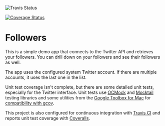 ![Travis Status](https://api.travis-ci.org/jaylyerly/tw_followers.png)


[![Coverage Status](https://coveralls.io/repos/jaylyerly/tw_followers/badge.png)](https://coveralls.io/r/jaylyerly/tw_followers)

Followers
============
This is a simple demo app that connects to the Twitter API and retrieves your followers.  You can drill down on your followers and see their followers as well.

The app uses the configured system Twitter account.  If there are multiple accounts, it uses the last one in the list.

Unit test coverage isn't complete, but there are some detailed unit tests, especially for the Twitter interface.  Unit tests use [OCMock](http://ocmock.org) and [Mocktail](https://github.com/square/objc-mocktail) testing libraries and some utilities from the [Google Toolbox for Mac](https://code.google.com/p/google-toolbox-for-mac/) for [compatibility with gcov](https://code.google.com/p/coverstory/wiki/UsingCoverstory).

This project is also configured for continuous integration with [Travis CI](https://travis-ci.org/jaylyerly/tw_followers) and reports unit test coverage with [Coveralls](https://coveralls.io/r/jaylyerly/tw_followers).